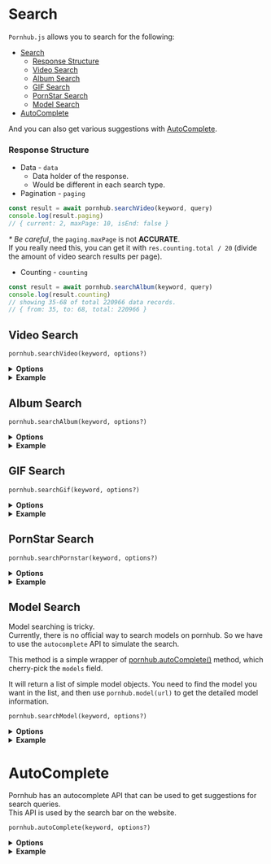 # Search

`Pornhub.js` allows you to search for the following:
- [Search](#search)
    - [Response Structure](#response-structure)
  - [Video Search](#video-search)
  - [Album Search](#album-search)
  - [GIF Search](#gif-search)
  - [PornStar Search](#pornstar-search)
  - [Model Search](#model-search)
- [AutoComplete](#autocomplete)

And you can also get various suggestions with [AutoComplete](#autocomplete).

### Response Structure
* Data - `data`
  * Data holder of the response.
  * Would be different in each search type.
* Pagination - `paging`
```js
const result = await pornhub.searchVideo(keyword, query)
console.log(result.paging)
// { current: 2, maxPage: 10, isEnd: false }
```
*\* Be careful*, the `paging.maxPage` is not **ACCURATE**.\
If you really need this, you can get it with `res.counting.total / 20` (divide the amount of video search results per page).

* Counting - `counting`
```js
const result = await pornhub.searchAlbum(keyword, query)
console.log(result.counting)
// showing 35-68 of total 220966 data records.
// { from: 35, to: 68, total: 220966 }
```

## Video Search

`pornhub.searchVideo(keyword, options?)`

<details>
  <summary><b>Options</b></summary>
All options are optional.

| Options        | Type      | Description                                                                                            |
| -------------- | --------- | ------------------------------------------------------------------------------------------------------ |
| page           | `int`     | Page number                                                                                            |
| order          | `string`  | `"Most Relevant"` \| `"Most Recent"` \| `"Most Viewed"` \| `"Top Rated"` \| `"Longest"`                |
| hd             | `boolean` | Show HD video only or not                                                                              |
| production     | `string`  | `"all"` \| `"professional"` \| `"homemade"`                                                            |
| durationMin    | `int`     | `10` \| `20` \| `30`                                                                                   |
| durationMax    | `int`     | `10` \| `20` \| `30`                                                                                   |
| filterCategory | `int`     | Category ID. You will see the list on the [Pornhub Category](https://www.pornhub.com/categories) page. |
| period         | `string`  | `"daily"` \| `"weekly"` \| `"monthly"` \| `"yearly"` \| `"alltime"`                                    |
| sexualOrientation | `string` | `"straight` \| `"gay"`               |
</details>

<details>
  <summary><b>Example</b></summary>

Warning: `data.hd` and `data.premium` has been **deprecated**.\
Currently pornhub will put premium video to another domain.\
And no more information about `hd`, so it wil always be `false`.

```js
const res = await pornhub.searchVideo('tokyo hot', {
    page: 2,
    production: 'professional',
    durationMin: 10,
    durationMax: 30
})
console.log(res.paging)
// { current: 2, maxPage: 10, isEnd: false }
console.log(res.counting)
// { from: 35, to: 68, total: 220966 }

res.data.forEach((item) => {
    console.log(item)
    /* {
        title: 'tokyo hot ep1',
        id: 'phxxxxx',
        url: 'https://www.pornhub.com/view_video.php?viewkey=phxxxxx',
        duration: '21:43',
        hd: true,
        premium: false,
        freePremium: false,
        preview: 'https://ci.phncdn.com/videos/***.jpg'
    } */
})
```
</details>

## Album Search

`pornhub.searchAlbum(keyword, options?)`

<details>
  <summary><b>Options</b></summary>

| Options  | Type                        | Description                                                                                                                            |
| -------- | --------------------------- | -------------------------------------------------------------------------------------------------------------------------------------- |
| page     | `int`                       | Show which page of search result                                                                                                       |
| order    | `string`                    | `"Most Relevant"` \| `"Most Recent"` \| `"Most Viewed"` \| `"Top Rated"`                                                               |
| verified | `boolean`                   | Show verified video                                                                                                                    |
| segments | `string` \| `Array<string>` | Default: &nbsp;`female-straight-uncategorized`<br>Options: `female`, `straight`, `male`, `gay`, `transgender`, `misc`, `uncategorized` |
</details>

<details>
  <summary><b>Example</b></summary>

```js
const res = await pornhub.searchAlbum('tokyo hot', {
    segments: ['female', 'straight']
})
console.log(res.paging)
// { current: 1, maxPage: 10, isEnd: false }
console.log(res.counting)
// { from: 1, to: 36, total: 899 }

res.data.forEach((item) => {
    console.log(item)
    /* {
        title: 'tokyo hot n0473',
        url: 'https://www.pornhub.com/album/***',
        rating: '100%',
        preview: 'https://ci.phncdn.com/***.jpg'
    } */
})
```
</details>

## GIF Search

`pornhub.searchGif(keyword, options?)`

<details>
  <summary><b>Options</b></summary>

| Options           | Type     | Description                                                              |
| ----------------- | -------- | ------------------------------------------------------------------------ |
| page              | `int`    | Show which page of search result                                         |
| order             | `string` | `"Most Relevant"` \| `"Most Recent"` \| `"Most Viewed"` \| `"Top Rated"` |
| sexualOrientation | `string` | `"straight` \| `"gay"` \| `"transgender"`                                |
</details>

<details>
  <summary><b>Example</b></summary>

```js
const res = await pornhub.searchGif('tokyo hot', {
    sexualOrientation: 'gay'
})
console.log(res.paging)
// { current: 1, maxPage: 10, isEnd: false }
console.log(res.counting)
// { from: 1, to: 34, total: 142017 }

res.data.forEach((item) => {
    console.log(item)
    /* {
        title: 'hot',
        url: 'https://www.pornhub.com/gif/14596972',
        mp4: 'https://cl.phncdn.com/pics/gifs/***.mp4',
        webm: 'https://cl.phncdn.com/pics/gifs/***.webm',
        preview: 'https://cl.phncdn.com/pics/gifs/***.jpg'
    } */
})
```
</details>

## PornStar Search

`pornhub.searchPornstar(keyword, options?)`

<details>
  <summary><b>Options</b></summary>

| Options           | Type     | Description                                                                  |
| ----------------- | -------- | ---------------------------------------------------------------------------- |
| page              | `int`    | Show which page of search result                                             |
| order             | `string` | `"Most Relevant"` \| `"Most Popular"` \| `"Most Viewed"` \| `"No. of Video"` |
| sexualOrientation | `string` | `"straight` \| `"gay"`                                                       |
</details>

<details>
  <summary><b>Example</b></summary>

```js
const res = await pornhub.searchPornstar('kelly', {
    page: 1,
    order: 'Most Relevant'
})
console.log(res.paging)
// { current: 1, maxPage: 5, isEnd: false }
console.log(res.counting)
// { from: 1, to: 22, total: 93 }

res.data.forEach((item) => {
    console.log(item)
    /* {
        name: 'Kelly Kelly',
        url: 'https://www.pornhub.com/pornstar/kelly-kelly',
        views: '2.3M',
        videoNum: 31,
        rank: 4069,
        photo: 'https://ci.phncdn.com/pics/pornstars/default/female.jpg'
    } */
})
```
</details>

## Model Search

Model searching is tricky.\
Currently, there is no official way to search models on pornhub. So we have to use the `autocomplete` API to simulate the search.

This method is a simple wrapper of [pornhub.autoComplete()](#autocomplete) method, which cherry-pick the `models` field.

It will return a list of simple model objects.
You need to find the model you want in the list, and then use `pornhub.model(url)` to get the detailed model information.

`pornhub.searchModel(keyword, options?)`

<details>
  <summary><b>Options</b></summary>

| Options           | Type     | Description                                |
| ----------------- | -------- | ------------------------------------------ |
| token             | `string` | (Optional) Token from `pornhub.getToken()` |
| sexualOrientation | `string` | `"straight` \| `"gay"` \| `"transgender"`  |
</details>

<details>
  <summary><b>Example</b></summary>

```js
const models = await pornhub.searchModel('luna')
console.log(models)
/* [{
  name:"Luna Okko",
  slug:"luna-okko",
  url: 'https://www.pornhub.com/model/luna-okko',
  rank:0
},{
  name:"lunaalessandra",
  slug:"lunaalessandra",
  url: 'https://www.pornhub.com/model/lunaalessandra',
  rank:1
},{
  name:"Luna Roulette",
  slug:"luna-roulette",
  url: 'https://www.pornhub.com/model/luna-roulette',
  rank:2
},
  ...
] */

const model = await pornhub.model(models[0].name)
console.log(model)
```
</details>

# AutoComplete
Pornhub has an autocomplete API that can be used to get suggestions for search queries.\
This API is used by the search bar on the website.

`pornhub.autoComplete(keyword, options?)`

<details>
  <summary><b>Options</b></summary>

| Options           | Type     | Description                                |
| ----------------- | -------- | ------------------------------------------ |
| token             | `string` | (Optional) Token from `pornhub.getToken()` |
| sexualOrientation | `string` | `"straight` \| `"gay"` \| `"transgender"`  |
</details>

<details>
  <summary><b>Example</b></summary>

```js
const res = await pornhub.autoComplete('luna')
console.log(res)
```

```json5
{
  "queries": [
    "Tokyo Motion",
    "Tokyo Lynn",
    "Tokyo",
    "Tokyo Leigh"
    // ...
  ],
  "albums": [
    "Tokyo",
    "Japan Tokyo",
    "Tokyo Ghoul Hentai",
    "Japanese Tokyo Hot"
    // ...
  ],
  "models": [
    {
      "slug": "tokyolovestory",
      "name": "tokyolovestory",
      "rank": 0,
      "url": "https://www.pornhub.com/model/tokyolovestory"
    }
    // ...
  ],
  "pornstars": [
    {
      "slug": "tokyo-lynn",
      "name": "Tokyo Lynn",
      "rank": 1315,
      "url": "https://www.pornhub.com/pornstar/tokyo-lynn"
    }
    // ...
  ],
  "channels": [
    {
      "slug": "tokyobikinicollege",
      "name": "Tokyo Bikini College",
      "rank": "1539",
      "url": "https://www.pornhub.com/channels/tokyobikinicollege"
    }
    // ...
  ],
  "isDdBannedWord": "false",
  "popularSearches": [
    "aerith",
    "lady dimitrescu",
    "japanese 無修正",
    "ada wong",
    "stella cox"
    // ...
  ]
}
```

\> Check the type definition [here](https://github.com/pionxzh/Pornhub.js/blob/master/src/types/AutoComplete.ts).
</details>
